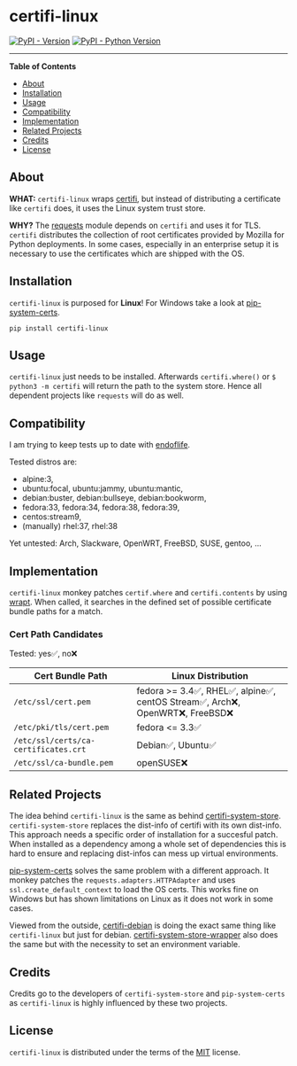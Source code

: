 # certifi-linux

[![PyPI - Version](https://img.shields.io/pypi/v/certifi-linux.svg)](https://pypi.org/project/certifi-linux)
[![PyPI - Python Version](https://img.shields.io/pypi/pyversions/certifi-linux.svg)](https://pypi.org/project/certifi-linux)

-----

**Table of Contents**

- [About](#about)
- [Installation](#installation)
- [Usage](#usage)
- [Compatibility](#compatibility)
- [Implementation](#implementation)
- [Related Projects](#related-projects)
- [Credits](#credits)
- [License](#license)

## About

**WHAT:** `certifi-linux` wraps [certifi](https://pypi.org/project/certifi/), but instead of distributing a certificate like `certifi` does, it uses the Linux system trust store.

**WHY?** The [requests](https://pypi.org/project/requests/) module depends on `certifi` and uses it for TLS. `certifi` distributes the collection of root certificates provided by Mozilla for Python deployments. In some cases, especially in an enterprise setup it is necessary to use the certificates which are shipped with the OS.

## Installation

`certifi-linux` is purposed for **Linux**! For Windows take a look at [pip-system-certs](https://gitlab.com/alelec/pip-system-certs).

```console
pip install certifi-linux
```

## Usage

`certifi-linux` just needs to be installed. Afterwards `certifi.where()` or `$ python3 -m certifi` will return the path to the system store. Hence all dependent projects like `requests` will do as well.

## Compatibility

I am trying to keep tests up to date with [endoflife](https://endoflife.date/).

Tested distros are:

- alpine:3,
- ubuntu:focal, ubuntu:jammy, ubuntu:mantic,
- debian:buster, debian:bullseye, debian:bookworm,
- fedora:33, fedora:34, fedora:38, fedora:39,
- centos:stream9,
- (manually) rhel:37, rhel:38

Yet untested: Arch, Slackware, OpenWRT, FreeBSD, SUSE, gentoo, ...

## Implementation

`certifi-linux` monkey patches `certif.where` and `certifi.contents` by using [wrapt](https://pypi.org/project/wrapt/). When called, it searches in the defined set of possible certificate bundle paths for a match.

### Cert Path Candidates

Tested: yes✅, no❌

| Cert Bundle Path                     | Linux Distribution                                                               |
| ------------------------------------ | -------------------------------------------------------------------------------- |
| `/etc/ssl/cert.pem`                  | fedora >= 3.4✅, RHEL✅, alpine✅, centOS Stream✅, Arch❌, OpenWRT❌, FreeBSD❌ |
| `/etc/pki/tls/cert.pem`              | fedora <= 3.3✅                                                                  |
| `/etc/ssl/certs/ca-certificates.crt` | Debian✅, Ubuntu✅                                                               |
| `/etc/ssl/ca-bundle.pem`             | openSUSE❌                                                                       |

## Related Projects

The idea behind `certifi-linux` is the same as behind [certifi-system-store](https://github.com/tiran/certifi-system-store/). `certifi-system-store` replaces the dist-info of certifi with its own dist-info. This approach needs a specific order of installation for a succesful patch. When installed as a dependency among a whole set of dependencies this is hard to ensure and replacing dist-infos can mess up virtual environments.

[pip-system-certs](https://gitlab.com/alelec/pip-system-certs) solves the same problem with a different approach. It monkey patches the `requests.adapters.HTTPAdapter` and uses `ssl.create_default_context` to load the OS certs. This works fine on Windows but has shown limitations on Linux as it does not work in some cases.

Viewed from the outside, [certifi-debian](https://pypi.org/project/certifi-debian/) is doing the exact same thing like `certifi-linux` but just for debian. [certifi-system-store-wrapper](https://pypi.org/project/certifi-system-store-wrapper/) also does the same but with the necessity to set an environment variable.

## Credits

Credits go to the developers of `certifi-system-store` and `pip-system-certs` as `certifi-linux` is highly influenced by these two projects.

## License

`certifi-linux` is distributed under the terms of the [MIT](https://spdx.org/licenses/MIT.html) license.
